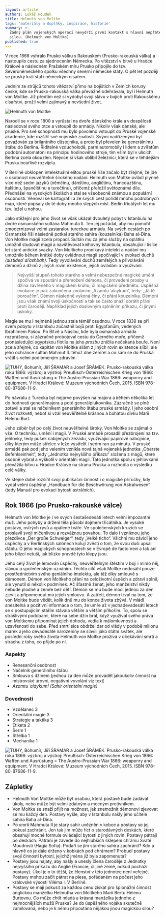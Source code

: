 ```yaml
---
layout: article
authors: Lukáš Houdek
title: Helmuth von Moltke
tags: 'materiály a doplňky, inspirace, historie'
summary: >-
  Žádný plán vojenských operací nevydrží první kontakt s hlavní nepřátelskou
  silou. (Helmuth von Moltke)
published: true
---
```

V roce 1866 vyhrálo Prusko válku s Rakouskem (Prusko-rakouská válka) a nastoupilo cestu za sjednocením Německa. Po vítězství v bitvě u Hradce Králové a následném Pražském míru Prusko připojilo do tzv. Severoněmeckého spolku všechny severní německé státy. O pět let později se pruský král stal i německým císařem.

Jedním ze strůjců tohoto vítězství přímo na bojištích v Zemích koruny české, kde se Prusko-rakouská válka převážně odehrávala, byl i Helmuth von Moltke. Již předtím než si vydobyl svoji slávu v bojích proti Rakouskému císařství, prožil velmi zajímavý a nevšední život.

![Helmuth von Moltke]({{site.baseurl}}/88/von_moltke.jpg)

Narodil se v roce 1800 a vyrůstal na dvoře dánského krále a v dospělosti následoval svého otce a vstoupil do armády. Nikoliv však dánské, ale pruské. Pro své schopnosti mu bylo povoleno vstoupit do Pruské vojenské akademie, kde rozšířil své vojenské znalosti. Svými nadřízenými byl považován za brilantního důstojníka, a proto byl převelen ke generálnímu štábu do Berlína. Řiditelné vzducholodě, parní automobily i lidem a zvířatům podobní automatoni na principu hodinového stroje, tím vším byl v ulicích Berlína zcela okouzlen. Nejvíce si však oblíbil železnici, která se v tehdejším Prusku bouřlivě rozvíjela.

V Berlíně obklopen intelektuální elitou pruské říše začalo být zřejmé, že jde o osobnost neuvěřitelně širokého nadání. Helmuth von Moltke ovládl plynně více než sedm jazyků (němčinu, dánštinu, angličtinu, francouzštinu, italštinu, španělštinu a turečtinu), přičemž přeložil světoznámá díla. Přednášel na vysokých školách a stal se všeobecně známou a populární osobností. Věnoval se kartografii a ze svých cest pořídil mnoho podrobných map, které popsaly do té doby mnoho slepých míst. Berlín třicátých let mu tzv. ležel u nohou.

Jako stěžejní pro jeho život se však ukázal dvouletý pobyt v Istanbulu na dvoře osmanského sultána Mahmuta II. Ten jej požádal, aby mu pomohl zmodernizovat velmi zastaralou tureckou armádu. Na svých cestách po Osmanské říši následně potkal starého sahira (kouzelníka) Baha al-Dina. Von Moltke magii zcela propadl. Sultán mu za jeho služby na oplátku umožnil studovat magii a navštěvovat knihovny Istanbulu, obsahující i tisíce let staré antické svazky. Von Moltkeho pronikavý intelekt a nadání mu umožnilo během krátké doby ovládnout magii spočívající v evokaci duchů _(aistideaʾ alʾashbah)_. Tedy vyvolávání duchů zemřelých a přivolávání démonů a džinů z jiných rovin existence, jejich ovládání a využívání.

> Nejvyšší stupeň tohoto starého a velmi nebezpečné magické umění spočívá ve spoutání a přemožení démona, či provedení prosby u džina zavřeného v magickém kruhu, či magickém předmětu. Úspěšná evokace je pak zakončena zvoláním „Azamtu ʿalaykum“, tedy: „Já tě poroučím“. Démon následně vykoná činy, či přání kouzelníka. Démoni jsou však známí svoji úskočností a tak se často snaží obrátit přání proti čaroději. Například jejich doslovným splněním příkazu, či jinými úskoky.

Magie se mu i nejméně jednou stala téměř osudnou. V roce 1839 se při svém pobytu v Istanbulu zúčastnil bojů proti Egypťanům, vedených Ibrahímem Pašou. Po Bitvě u Násibu, kde byla osmanská armáda rozprášena, si zázračně probojoval cestu do Černého moře, přičemž pronásledující egyptskou flotilu na jeho _prosbu_ zničila nečekaná bouře. Není zcela zřejmé, co kapitán von Moltke silám z jiných rovin existence slíbil, ale jeho ochránce sultán Mahmut II. téhož dne zemřel a on sám se do Pruska vrátil s velmi podlomeným zdravím.

![TUHÝ, Bohumír, Jiří ŠRAMAR a Josef ŠRÁMEK. Prusko-rakouská válka roku 1866: výzbroj a výstroj: Preußisch-Österreichischen Krieg von 1866: Waffen und Ausrüstung = The Austro-Prussian War 1866: weaponry and equipment. V Hradci Králové: Muzeum východních Čech, 2015. ISBN 978-80-87686-11-9.]({{site.baseurl}}/88/Kriz.jpg)

Po návratu z Turecka byl nejprve povýšen na majora a během několika let do hodnosti generálmajora a poté generálplukovníka. Zázračně se plně zotavil a stal se náčelníkem generálního štábu pruské armády. I jeho osobní život rozkvetl, neboť si vzal neuvěřitelně krásnou a bohatou dívku Marii Helenu Burt.

Jeho záběr byl po celý život neuvěřitelně široký. Von Moltke se zajímal o vše. O techniku, umění i magii. V Pruské armádě prosadil přezbrojení na tzv. jehlovky, tedy pušek nabíjených zezadu, využívající papírové nábojnice, díky kterým může střelec v leže vystřelit i sedm ran za minutu. V pruské armádě pak pod jeho velením vznikla nová tajná vojenská jednotka „Oberste Befehlseinheit“, tedy „Jednotka nejvyššího příkazu“ složená z mágů, které osobně vybral a vyškolil v orientální magii. Tato jednotka spolu s jehlovkami převážila bitvu u Hradce Králové na stranu Pruska a rozhodla o výsledku celé války.

Ve stejné době rozšířil svoji publikační činnost i o magické příručky, kdy vydal velmi úspěšný „Handbuch für die Beschwörung von Astralwesen“ (tedy Manuál pro evokaci bytostí astrálních).

## Rok 1866 (po Prusko-rakouské válce)

Helmuth von Moltke je i ve svých šestašedesáti letech velmi impozantní muž. Jeho pohyby a držení těla působí dojmem třicátníka. Je vysoké postavy, ostrých rysů a opálené tváře. Ve společenských kruzích se proslavil svoji mlčenlivou a rozvážnou povahou. To dalo i vzniknou jeho přezdívce „Der große Schweiger“, tedy „Velké ticho“. Všichni mu závidí jeho úspěchy a v Berlínských salónech kolují zvěsti o tom, že svou duši upsal ďáblu. O jeho magických schopnostech se v Evropě de facto neví a tak ani jeho blízcí netuší, jak blízko pravdě tyto klepy jsou.

Jeho celý život je lemován úspěchy, neuvěřitelným štěstím v boji i mimo něj, slávou a společenským uznáním. Těchto cílů však Moltke nedosáhl pouze prostřednictvím svého geniálního intelektu, ale též díky smlouvě s démonem. Démon von Moltkeho přání na celoživotní úspěch a zdraví splnil, ale vynutil si několik podmínek. Ač šťastně ženat, jeho manželství nikdy nebude plodné a zemře bez dětí. Démon se mu bude moci jednou za den zjevit a připomenout mu jejich smlouvu. A zatřetí, démon trval na tom, že von Moltke bude vědět, kolik dnů mu do konce života zbývá. V mládí snesitelná a pozitivní informace o tom, že umře až v jednadevadesáti letech se s postupujícím stářím stávala větším a větším příkořím. To, spolu se strašlivými podobami, které na sebe džin bral, když využíval svého práva von Moltkemu připomínat jejich dohodu, vedla k málomluvnosti a uzavřenosti do sebe. Před smrtí sice obdržel dar od vlády v podobě milionu marek a jeho devadesáté narozeniny se slavili jako státní svátek, ale poslední roky svého života Helmuth von Moltke prožívá v očekávání smrti a strachu z toho, co přijde po ní.

### Aspekty
- Renesanční osobnost
- Náčelník generálního štábu
- Smlouva s džinem (jednou za den může provádět jakoukoliv činnost na mistrovské úrovni, negativní vyvolání viz text)
- _Azamtu ʿalaykum! (Sahir orientální magie)_

### Dovednosti
- Vzdělanec 3
- Orientální magie 3
- Strategie a taktika 3
- Etiketa 2
- Šerm 1
- Střelba 1
- Mechanika 1

![TUHÝ, Bohumír, Jiří ŠRAMAR a Josef ŠRÁMEK. Prusko-rakouská válka roku 1866: výzbroj a výstroj: Preußisch-Österreichischen Krieg von 1866: Waffen und Ausrüstung = The Austro-Prussian War 1866: weaponry and equipment. V Hradci Králové: Muzeum východních Čech, 2015. ISBN 978-80-87686-11-9.]({{site.baseurl}}/88/Helma.jpg)


## Zápletky
- Helmuth Von Moltke může být osobou, která postavě bude zadávat úkoly, nebo může být velmi zdatným a mocným protivníkem.
- Von Moltke se snaží přijít na možnost, jak znemožnit démonovi zjevovat se mu každý den. Postavy vyšle, aby v Istanbulu našly jeho učitele sahira Baha al-Dina. 
- Po smrti Mahmuta II je starý sahir uvězněn v kobce a postavy se jej pokusí zachránit. Jen tak jim může říct o starodávných deskách, které obsahují mocné formule ovládající bytosti z jiných rovin. Postavy pátrají po deskách. Pátrání je zavede do nejhlubších sklepení chrámu Svaté Moudrosti (Hagia Sofia). Podaří se jim starého sahira zachránit? Kdo a hlavně co je dále drženo v kobkách pod chrámem? Probudí postavy svojí činností bytosti, jejichž jména již byla zapomenuta?
- Postavy jsou najaty, aby našly a unesly člena čaroděje z Jednotky nejvyššího příkazu do Anglie (Francie, či jiné země, odkud pochází postavy). Úkol je o to těžší, že členství v této jednotce není veřejné. Postavy mohou začít pátrat na plese, pořádaném na počest jeho královské výsosti Viléma I. V Berlíně.
- Postavy se mají pokusit za každou cenu získat pro špionážní činnost anglickou manželku Helmutha von Moltkeho Marii Bertu Helenu Burtovou. Co může chtít mladá a krásná manželka jednoho z nejmocnějších mužů Pruska? Je do úspěšného vojáka skutečně zamilovaná, nebo je k němu připoutána nějakou jinou magickou silou?
